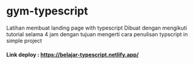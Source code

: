 # gym-typescript
Latihan membuat landing page with typescript 
Dibuat dengan mengikuti tutorial selama 4 jam dengan tujuan mengerti cara penulisan typscript in simple project

#### Link deploy : https://belajar-typescript.netlify.app/
